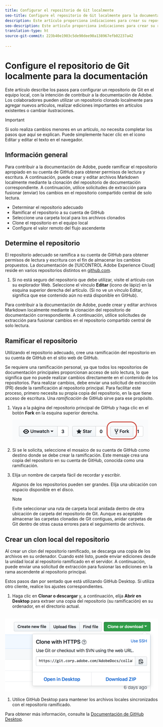 ```yaml
---
title: Configurar el repositorio de Git localmente
seo-title: Configure el repositorio de Git localmente para la documentación de Adobe
description: Este artículo proporciona indicaciones para crear su repositorio local de Git y contribuir a la documentación de Adobe, incluidos los procesos de ramificación y clonación.
seo-description: Este artículo proporciona indicaciones para crear su repositorio local de Git y contribuir a la documentación de Adobe, incluidos los procesos de ramificación y clonación.
translation-type: ht
source-git-commit: 223b40e1903c5de90dee90a138967efb02237a42

---
```


# Configure el repositorio de Git localmente para la documentación

Este artículo describe los pasos para configurar un repositorio de Git en el equipo local, con la intención de contribuir a la documentación de Adobe. Los colaboradores pueden utilizar un repositorio clonado localmente para agregar nuevos artículos, realizar ediciones importantes en artículos existentes o cambiar ilustraciones.

> [!IMPORTANT]
> Si solo realiza cambios menores en un artículo, *no* necesita completar los pasos que aquí se explican. Puede simplemente hacer clic en el icono Editar y editar el texto en el navegador.

## Información general

Para contribuir a la documentación de Adobe, puede ramificar el repositorio apropiado en su cuenta de GitHub para obtener permisos de lectura y escritura. A continuación, puede crear y editar archivos Markdown localmente mediante la clonación del repositorio de documentación correspondiente. A continuación, utilice solicitudes de extracción para fusionar (enviar) los cambios en el repositorio compartido central de solo lectura.

* Determinar el repositorio adecuado
* Ramificar el repositorio a su cuenta de GitHub
* Seleccione una carpeta local para los archivos clonados
* Clone el repositorio en el equipo local
* Configure el valor remoto del flujo ascendente

## Determine el repositorio

El repositorio adecuado se ramifica a su cuenta de GitHub para obtener permisos de lectura y escritura con el fin de almacenar los cambios propuestos. La documentación de [!UICONTROL Adobe Experience Cloud] reside en varios repositorios distintos en [github.com](https://www.github.com/adobedocs).

1. Si no está seguro del repositorio que debe utilizar, visite el artículo con su explorador Web. Seleccione el vínculo **Editar** (icono de lápiz) en la esquina superior derecha del artículo. (Si no ve un vínculo Editar, significa que ese contenido aún no está disponible en GitHub).

Para contribuir a la documentación de Adobe, puede crear y editar archivos Markdown localmente mediante la clonación del repositorio de documentación correspondiente. A continuación, utilice solicitudes de extracción para fusionar cambios en el repositorio compartido central de solo lectura.

<!---
![GitHub Triangle](/assets/git-and-github-initial-setup.png)

If you're new to GitHub, watch the following video for a conceptual overview of the forking and cloning process:

>[!VIDEO https://channel9.msdn.com/Blogs/CoolMoose/Git-Repository-Setup/player]
-->

## Ramificar el repositorio

Utilizando el repositorio adecuado, cree una ramificación del repositorio en su cuenta de GitHub en el sitio web de GitHub.

Se requiere una ramificación personal, ya que todos los repositorios de documentación principales proporcionan acceso de solo lectura, lo que significa que no puede realizar cambios directamente en el contenido de los repositorios. Para realizar cambios, debe enviar una solicitud de extracción (PR) desde la ramificación al repositorio principal. Para facilitar este proceso, primero necesita su propia copia del repositorio, en la que tiene acceso de escritura. Una *ramificación* de GitHub sirve para ese propósito.

1. Vaya a la página del repositorio principal de GitHub y haga clic en el botón **Fork** en la esquina superior derecha.

   ![Ramificación en GitHub](assets/fork-simple.png)

1. Si se le solicita, seleccione el mosaico de su cuenta de GitHub como destino donde se debe crear la ramificación. Este mensaje crea una copia del repositorio en su cuenta de GitHub, conocida como una ramificación.

1. Elija un nombre de carpeta fácil de recordar y escribir.

   Algunos de los repositorios pueden ser grandes. Elija una ubicación con espacio disponible en el disco.

   > [!NOTE]
   > Evite seleccionar una ruta de carpeta local anidada dentro de otra ubicación de carpeta del repositorio de Git. Aunque es aceptable almacenar las carpetas clonadas de Git contiguas, anidar carpetas de Git dentro de otras causa errores para el seguimiento de archivos.

## Crear un clon local del repositorio

Al crear un clon del repositorio ramificado, se descarga una copia de los archivos en su ordenador. Cuando esté listo, puede enviar ediciones desde la unidad local al repositorio ramificado en el servidor. A continuación, puede enviar una solicitud de extracción para fusionar las ediciones en la rama ascendente al repositorio principal.

Estos pasos dan por sentado que está utilizando GitHub Desktop. Si utiliza otro cliente, realice los ajustes correspondientes.

1. Haga clic en **Clonar o descargar** y, a continuación, elija **Abrir en Desktop** para extraer una copia del repositorio (su ramificación) en su ordenador, en el directorio actual.

  ![Clonar repo](assets/clone-pulldown.png)

1. Utilice GitHub Desktop para mantener los archivos locales sincronizados con el repositorio ramificado.

Para obtener más información, consulte la [Documentación de GitHub Desktop](https://help.github.com/desktop/).
